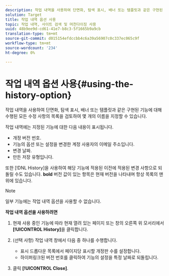 ```yaml
---
description: 작업 내역을 사용하여 단면화, 탐색 표시, 배너 또는 템플릿과 같은 구현된 기능에 대해 수행된 모든 수정 사항의 목록을 검토하여 몇 개의 이름을 지정할 수 있습니다.
solution: Target
title: 작업 내역 옵션 사용
topic: 작업 내역, 사이트 검색 및 머천다이징 사용
uuid: 48b9ee9d-cd61-41e7-b8c3-5f1665b9a9cb
translation-type: tm+mt
source-git-commit: d015154efdccbb4c6a39a56907c0c337ec065c9f
workflow-type: tm+mt
source-wordcount: '234'
ht-degree: 0%

---
```



# 작업 내역 옵션 사용{#using-the-history-option}

작업 내역을 사용하여 단면화, 탐색 표시, 배너 또는 템플릿과 같은 구현된 기능에 대해 수행된 모든 수정 사항의 목록을 검토하여 몇 개의 이름을 지정할 수 있습니다.

작업 내역에는 지정된 기능에 대한 다음 내용이 표시됩니다.

* 개정 버전 번호.
* 기능의 옵션 또는 설정을 변경한 계정 사용자의 이메일 주소입니다.
* 변경 날짜.
* 만든 저장 유형입니다.

또한 [!DNL History]을 사용하여 해당 기능에 적용된 이전에 적용된 변경 사항으로 되돌릴 수도 있습니다. **bold** 버전 값이 있는 항목은 현재 버전을 나타내며 항상 목록의 맨 위에 있습니다.

>[!NOTE]
>
>일부 기능에는 작업 내역 옵션을 사용할 수 없습니다.

**작업 내역 옵션을 사용하려면**

1. 현재 사용 중인 기능에 따라 현재 열려 있는 페이지 또는 창의 오른쪽 위 모서리에서 **[!UICONTROL History]**&#x200B;을 클릭합니다.
1. (선택 사항) 작업 내역 창에서 다음 중 하나를 수행합니다.

   * 표시 드롭다운 목록에서 페이지당 표시할 개정판 수를 설정합니다.
   * 하이퍼링크된 버전 번호를 클릭하여 기능의 설정을 특정 날짜로 되돌립니다.

1. 클릭 **[!UICONTROL Close]**.

